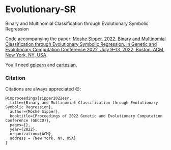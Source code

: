 # Evolutionary-SR
Binary and Multinomial Classification through Evolutionary Symbolic Regression

Code accompanying the paper:
[Moshe Sipper. 2022. Binary and Multinomial Classification through Evolutionary Symbolic Regression. In Genetic and Evolutionary Computation Conference 2022, July 9–13, 2022, Boston. ACM, New York, NY, USA](https://drive.google.com/file/d/1SC02WH064mCaZuh2RsLyEH6e_uXYdc2p/view).

You'll need [gplearn](https://gplearn.readthedocs.io/en/stable/) and [cartesian](https://github.com/Ohjeah/cartesian).

### Citation

Citations are always appreciated 😊:
```
@inproceedings{sipper2022esr,
  title={Binary and Multinomial Classification through Evolutionary Symbolic Regression},
  author={Moshe Sipper},
  booktitle={Proceedings of 2022 Genetic and Evolutionary Computation Conference (GECCO)},
  pages={},
  year={2022},
  organization={ACM},
  address = {New York, NY, USA}
}
```

